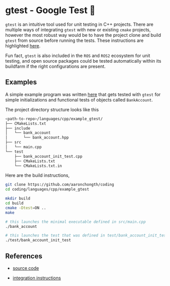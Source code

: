 # gtest - Google Test :traffic_light:

`gtest` is an intuitive tool used for unit testing in C++ projects. There are multiple ways of integrating `gtest` with new or existing `cmake` projects, however the most robust way would be to have the project clone and build `gtest` from source before running the tests. These instructions are highlighted [here](https://github.com/google/googletest/blob/master/googletest/README.md).

Fun fact, `gtest` is also included in the `ROS` and `ROS2` ecosystem for unit testing, and open source packages could be tested automatically within its buildfarm if the right configurations are present.

## Examples

A simple example program was written [here](../example_gtest/) that gets tested with `gtest` for simple initializations and functional tests of objects called `BankAccount`.

The project directory structure looks like this

```bash
<path-to-repo>/languages/cpp/example_gtest/
├── CMakeLists.txt
├── include
│   └── bank_account
│       └── bank_account.hpp
├── src
│   └── main.cpp
└── test
    ├── bank_account_init_test.cpp
    ├── CMakeLists.txt
    └── CMakeLists.txt.in
```

Here are the build instructions,

```bash
git clone https://github.com/aaronchongth/coding
cd coding/languages/cpp/example_gtest

mkdir build
cd build
cmake -Dtest=ON ..
make

# this launches the minimal executable defined in src/main.cpp
./bank_account

# this launches the test that was defined in test/bank_account_init_test.cpp
./test/bank_account_init_test
```

## References

* [source code](https://github.com/google/googletest/tree/master/googletest)

* [integration instructions](https://github.com/google/googletest/blob/master/googletest/README.md)
